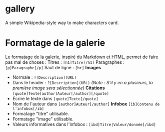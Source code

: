 # gallery
A simple Wikipedia-style way to make characters card.

# Formatage de la galerie
Le formatage de la galerie, inspiré du Markdown et HTML, permet de faire pas mal de choses :
Titres : `[h1]Titre[/h1]`
Paragraphes : `[p]Paragraphe[/p]`
Saut de ligne : `[br]`
__Images__
- Normale : `![Description](URL)`
- Dans le header : `?[Description](URL)` *(Note : S'il y en a plusieurs, la première image sera sélectionnée)*
__Citations__
`[quote]Texte[author]Auteur[/author][/quote]`
- Écrire le texte dans `[quote]Texte[/quote]`
- Nom de l'auteur dans `[author]Auteur[/author]`
__Infobox__
`[ib]Contenu de l'infobox[/ib]`
- Formatage "titre" utilisable.
- Formatage "image" utilisable.
- Valeurs informatives dans l'infobox : `[ibd]Titre|Valeur/donnée[/ibd]`
